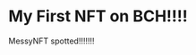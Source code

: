 # My First NFT on BCH!!!!
MessyNFT spotted!!!!!!!
                                                                                                                                                                                                          